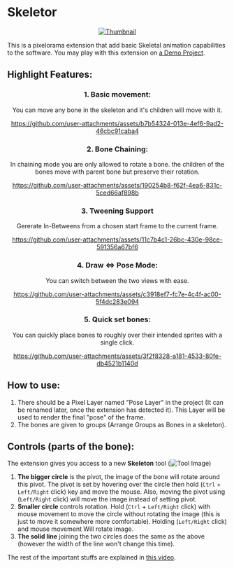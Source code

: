 # Skeletor
<div align=center>
  
[![Thumbnail](https://github.com/user-attachments/assets/3f5ec294-600e-4cd4-9049-7c0124801662)](https://youtu.be/RqCqg34G6Zg)

</div>

This is a pixelorama extension that add basic Skeletal animation capabilities to the software. You may play with this extension on [a Demo Project](https://github.com/user-attachments/files/18762945/Demo.Project.Extract.me.zip).

## Highlight Features:
<div align=center>
  
### 1. Basic movement:
You can move any bone in the skeleton and it's children will move with it.
  
  https://github.com/user-attachments/assets/b7b54324-013e-4ef6-9ad2-46cbc91caba4

### 2. Bone Chaining:
In chaining mode you are only allowed to rotate a bone. the children of the bones move with parent bone but preserve their rotation.
  
https://github.com/user-attachments/assets/190254b8-f62f-4ea6-831c-5ced66af898b

### 3. Tweening Support
Gererate In-Betweens from a chosen start frame to the current frame.

https://github.com/user-attachments/assets/11c7b4c1-26bc-430e-98ce-591356a67bf6

### 4. Draw <=> Pose Mode:

You can switch between the two views with ease.

https://github.com/user-attachments/assets/c3918ef7-fc7e-4c4f-ac00-5f4dc283e094

### 5. Quick set bones:
You can quickly place bones to roughly over their intended sprites with a single click.

https://github.com/user-attachments/assets/3f2f8328-a181-4533-80fe-db4521b1140d
</div>

## How to use:
1. There should be a Pixel Layer named "Pose Layer" in the project (It can be renamed later, once the extension has detected it). This Layer will be used to render the final "pose" of the frame.
2. The bones are given to groups (Arrange Groups as Bones in a skeleton).

## Controls (parts of the bone):
The extension gives you access to a new **Skeleton** tool (![Tool Image](https://github.com/user-attachments/assets/6002d741-87f9-42b2-9aee-acbb61bc91c0))

1. **The bigger circle** is the pivot, the image of the bone will rotate around this pivot. The pivot is set by hovering over the circle then hold (`Ctrl` + `Left/Right` click) key and move the mouse. Also, moving the pivot using (`Left/Right` click) will move the image instead of setting pivot.
2. **Smaller circle** controls rotation. Hold (`Ctrl` + `Left/Right` click) with mouse movement to move the circle without rotating the image (this is just to move it somewhere more comfortable). Holding (`Left/Right` click) and mouse movement Will rotate image.
3. **The solid line** joining the two circles does the same as the above (however the width of the line won't change this time).

The rest of the important stuffs are explained in [this video](https://youtu.be/RqCqg34G6Zg).
